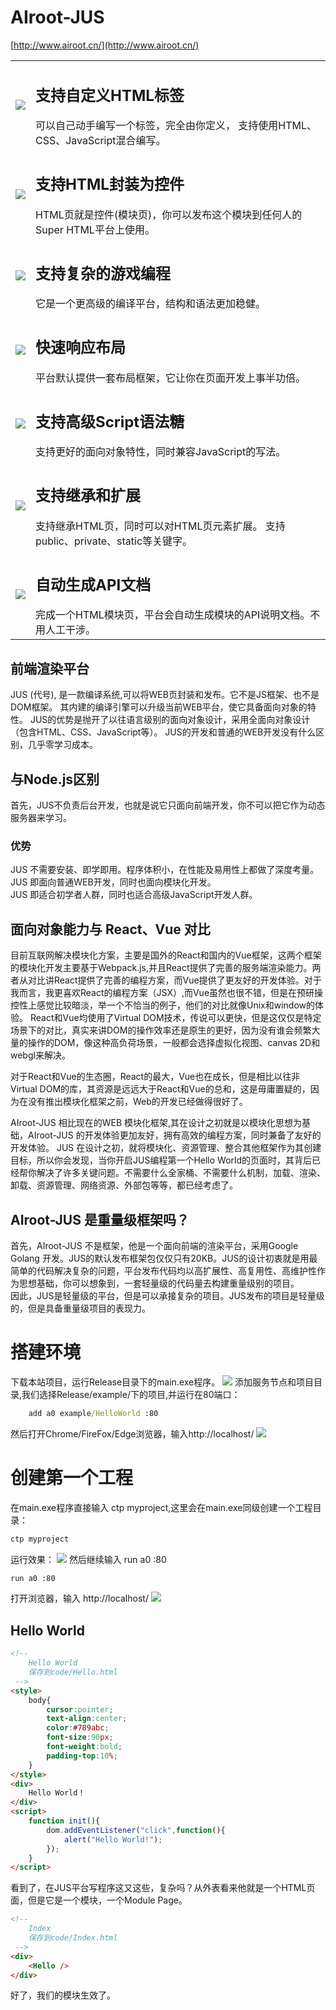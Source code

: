 # AIroot-JUS
[http://www.airoot.cn/](http://www.airoot.cn/)
<table>
    <tr>
        <td><img src='doc/images/h.png' /></td>
        <td valign='top'>
            <h2>支持自定义HTML标签</h2>
可以自己动手编写一个标签，完全由你定义， 支持使用HTML、CSS、JavaScript混合编写。
        </td>
    </tr>
    <tr>
        <td><img src='doc/images/package.png' /></td>
        <td valign='top'>
           <h2>支持HTML封装为控件</h2>
HTML页就是控件(模块页)，你可以发布这个模块到任何人的Super HTML平台上使用。
        </td>
    </tr>
    <tr>
        <td><img src='doc/images/extends.png' /></td>
        <td valign='top'>
           <h2>支持复杂的游戏编程</h2>
它是一个更高级的编译平台，结构和语法更加稳健。
        </td>
    </tr>
    <tr>
        <td><img src='doc/images/layout.png' /></td>
        <td valign='top'>
           <h2>快速响应布局</h2>
平台默认提供一套布局框架，它让你在页面开发上事半功倍。
        </td>
    </tr>
    <tr>
        <td><img src='doc/images/as.png' /></td>
        <td valign='top'>
            <h2>支持高级Script语法糖</h2>
支持更好的面向对象特性，同时兼容JavaScript的写法。
        </td>
    </tr>
    <tr>
        <td><img src='doc/images/kz.png' /></td>
        <td valign='top'>
            <h2>支持继承和扩展</h2>
支持继承HTML页，同时可以对HTML页元素扩展。 支持public、private、static等关键字。
        </td>
    </tr>
    <tr>
        <td><img src='doc/images/comment.png' /></td>
        <td valign='top'>
            <h2>自动生成API文档</h2>
完成一个HTML模块页，平台会自动生成模块的API说明文档。不用人工干涉。
        </td>
    </tr>
</table>
 

## 前端渲染平台
JUS (代号), 是一款编译系统,可以将WEB页封装和发布。它不是JS框架、也不是DOM框架。
其内建的编译引擎可以升级当前WEB平台，使它具备面向对象的特性。
JUS的优势是抛开了以往语言级别的面向对象设计，采用全面向对象设计（包含HTML、CSS、JavaScript等）。
JUS的开发和普通的WEB开发没有什么区别，几乎零学习成本。
## 与Node.js区别
首先，JUS不负责后台开发，也就是说它只面向前端开发，你不可以把它作为动态服务器来学习。
### 优势
JUS 不需要安装、即学即用。程序体积小，在性能及易用性上都做了深度考量。    
JUS 即面向普通WEB开发，同时也面向模块化开发。   
JUS 即适合初学者人群，同时也适合高级JavaScript开发人群。

## 面向对象能力与 React、Vue 对比
目前互联网解决模块化方案，主要是国外的React和国内的Vue框架，这两个框架的模块化开发主要基于Webpack.js,并且React提供了完善的服务端渲染能力。两者从对比讲React提供了完善的编程方案，而Vue提供了更友好的开发体验。对于我而言，我更喜欢React的编程方案（JSX）,而Vue虽然也很不错，但是在预研操控性上感觉比较暗淡，举一个不恰当的例子，他们的对比就像Unix和window的体验。
React和Vue均使用了Virtual DOM技术，传说可以更快，但是这仅仅是特定场景下的对比，真实来讲DOM的操作效率还是原生的更好，因为没有谁会频繁大量的操作的DOM，像这种高负荷场景，一般都会选择虚拟化视图、canvas 2D和 webgl来解决。

对于React和Vue的生态圈，React的最大，Vue也在成长，但是相比以往非Virtual DOM的库，其资源是远远大于React和Vue的总和，这是毋庸置疑的，因为在没有推出模块化框架之前，Web的开发已经做得很好了。

AIroot-JUS 相比现在的WEB 模块化框架,其在设计之初就是以模块化思想为基础，AIroot-JUS 的开发体验更加友好，拥有高效的编程方案，同时兼备了友好的开发体验。
JUS 在设计之初，就将模块化、资源管理、整合其他框架作为其创建目标，所以你会发现，当你开启JUS编程第一个Hello World的页面时，其背后已经帮你解决了许多关键问题。不需要什么全家桶、不需要什么机制，加载、渲染、卸载、资源管理、网络资源、外部包等等，都已经考虑了。

## AIroot-JUS 是重量级框架吗？
首先，AIroot-JUS 不是框架，他是一个面向前端的渲染平台，采用Google Golang 开发。JUS的默认发布框架包仅仅只有20KB。JUS的设计初衷就是用最简单的代码解决复杂的问题，平台发布代码均以高扩展性、高复用性、高维护性作为思想基础，你可以想象到，一套轻量级的代码量去构建重量级别的项目。  
因此，JUS是轻量级的平台，但是可以承接复杂的项目。JUS发布的项目是轻量级的，但是具备重量级项目的表现力。

# 搭建环境
下载本站项目，运行Release目录下的main.exe程序。
<img src='doc/images/01.jpg' />
添加服务节点和项目目录,我们选择Release/example/下的项目,并运行在80端口：
```cmd
    add a0 example/HelloWorld :80
```
然后打开Chrome/FireFox/Edge浏览器，输入http://localhost/
<img src="doc/images/02.jpg" />

# 创建第一个工程
在main.exe程序直接输入 ctp myproject,这里会在main.exe同级创建一个工程目录：
```cmd
ctp myproject
```
运行效果：
<img src="doc/images/03.jpg" />
然后继续输入 run a0 :80
```cmd
run a0 :80
```
打开浏览器，输入 http://localhost/
<img src="doc/images/04.jpg" />
## Hello World
```html
<!--
    Hello World
    保存到code/Hello.html
 -->
<style>
    body{
        cursor:pointer;
        text-align:center;
        color:#789abc;
        font-size:90px;
        font-weight:bold;
        padding-top:10%;
    }
</style>
<div>
    Hello World！
</div>
<script>
    function init(){
        dom.addEventListener("click",function(){
            alert("Hello World!");
        });
    }
</script>
```
看到了，在JUS平台写程序这又这些，复杂吗？从外表看来他就是一个HTML页面，但是它是一个模块，一个Module Page。

```html
<!--
    Index
    保存到code/Index.html
 -->
<div>
    <Hello />
</div>
```
好了，我们的模块生效了。
